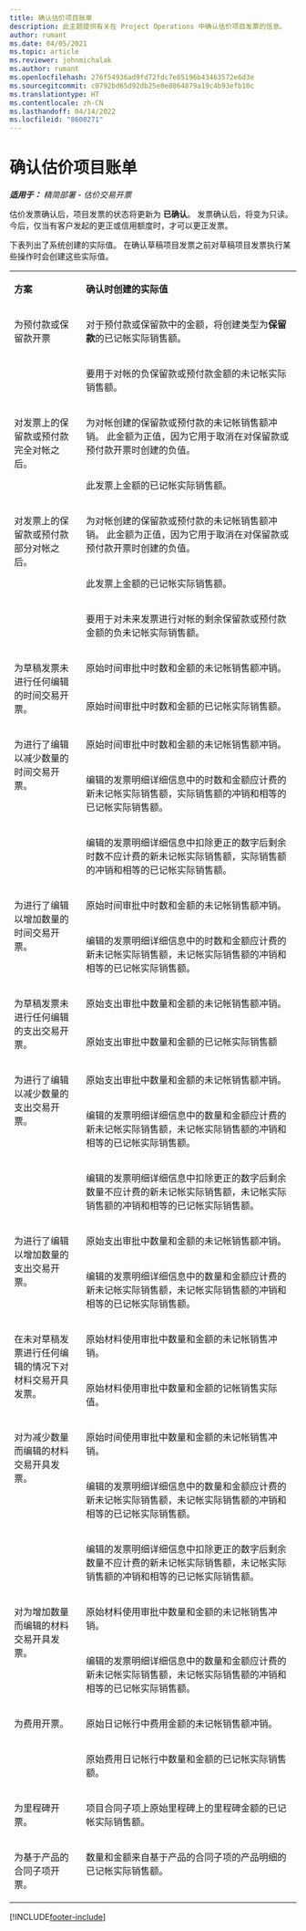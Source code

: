 ```yaml
---
title: 确认估价项目账单
description: 此主题提供有关在 Project Operations 中确认估价项目发票的信息。
author: rumant
ms.date: 04/05/2021
ms.topic: article
ms.reviewer: johnmichalak
ms.author: rumant
ms.openlocfilehash: 276f54936ad9fd72fdc7e85196b43463572e6d3e
ms.sourcegitcommit: c0792bd65d92db25e0e8864879a19c4b93efb10c
ms.translationtype: HT
ms.contentlocale: zh-CN
ms.lasthandoff: 04/14/2022
ms.locfileid: "8600271"
---
```

# <a name="confirm-a-proforma-project-invoice"></a>确认估价项目账单 

_**适用于：** 精简部署 - 估价交易开票_


估价发票确认后，项目发票的状态将更新为 **已确认**。 发票确认后，将变为只读。 今后，仅当有客户发起的更正或信用额度时，才可以更正发票。

下表列出了系统创建的实际值。 在确认草稿项目发票之前对草稿项目发票执行某些操作时会创建这些实际值。

<table border="0" cellspacing="0" cellpadding="0">
    <tbody>
        <tr>
            <td width="216" valign="top">
                <p>
                    <strong>方案</strong>
                </p>
            </td>
            <td width="808" valign="top">
                <p>
                    <strong>确认时创建的实际值</strong>
                </p>
            </td>
        </tr>
        <tr>
            <td width="216" rowspan="2" valign="top">
                <p>
为预付款或保留款开票 </p>
            </td>
            <td width="408" valign="top">
                <p>
对于预付款或保留款中的金额，将创建类型为<strong>保留款</strong>的已记帐实际销售额。
                </p>
            </td>
        </tr>
        <tr>
            <td width="408" valign="top">
                <p>
要用于对帐的负保留款或预付款金额的未记帐实际销售额。
                </p>
            </td>
        </tr>
        <tr>
            <td width="216" rowspan="2" valign="top">
                <p>
对发票上的保留款或预付款完全对帐之后。
                </p>
            </td>
            <td width="408" valign="top">
                <p>
为对帐创建的保留款或预付款的未记帐销售额冲销。 此金额为正值，因为它用于取消在对保留款或预付款开票时创建的负值。
                </p>
            </td>
        </tr>
        <tr>
            <td width="408" valign="top">
                <p>
此发票上金额的已记帐实际销售额。
                </p>
            </td>
        </tr>
        <tr>
            <td width="216" rowspan="3" valign="top">
                <p>
对发票上的保留款或预付款部分对帐之后。
                </p>
            </td>
            <td width="408" valign="top">
                <p>
为对帐创建的保留款或预付款的未记帐销售额冲销。 此金额为正值，因为它用于取消在对保留款或预付款开票时创建的负值。
                </p>
            </td>
        </tr>
        <tr>
            <td width="408" valign="top">
                <p>
此发票上金额的已记帐实际销售额。
                </p>
            </td>
        </tr>
        <tr>
            <td width="408" valign="top">
                <p>
要用于对未来发票进行对帐的剩余保留款或预付款金额的负未记帐实际销售额。
                </p>
            </td>
        </tr>
        <tr>
            <td width="216" rowspan="2" valign="top">
                <p>
为草稿发票未进行任何编辑的时间交易开票。
                </p>
            </td>
            <td width="408" valign="top">
                <p>
原始时间审批中时数和金额的未记帐销售额冲销。
                </p>
            </td>
        </tr>
        <tr>
            <td width="408" valign="top">
                <p>
原始时间审批中时数和金额的已记帐实际销售额。
                </p>
            </td>
        </tr>
        <tr>
            <td width="216" rowspan="3" valign="top">
                <p>
为进行了编辑以减少数量的时间交易开票。
                </p>
            </td>
            <td width="408" valign="top">
                <p>
原始时间审批中时数和金额的未记帐销售额冲销。
                </p>
            </td>
        </tr>
        <tr>
            <td width="408" valign="top">
                <p>
编辑的发票明细详细信息中的时数和金额应计费的新未记帐实际销售额，实际销售额的冲销和相等的已记帐实际销售额。
                </p>
            </td>
        </tr>
        <tr>
            <td width="408" valign="top">
                <p>
编辑的发票明细详细信息中扣除更正的数字后剩余时数不应计费的新未记帐实际销售额，实际销售额的冲销和相等的已记帐实际销售额。
                </p>
            </td>
        </tr>
        <tr>
            <td width="216" rowspan="2" valign="top">
                <p>
为进行了编辑以增加数量的时间交易开票。
                </p>
            </td>
            <td width="408" valign="top">
                <p>
原始时间审批中时数和金额的未记帐销售额冲销。
                </p>
            </td>
        </tr>
        <tr>
            <td width="408" valign="top">
                <p>
编辑的发票明细详细信息中的时数和金额应计费的新未记帐实际销售额，未记帐实际销售额的冲销和相等的已记帐实际销售额。
                </p>
            </td>
        </tr>
        <tr>
            <td width="216" rowspan="2" valign="top">
                <p>
为草稿发票未进行任何编辑的支出交易开票。
                </p>
            </td>
            <td width="408" valign="top">
                <p>
原始支出审批中数量和金额的未记帐销售额冲销。
                </p>
            </td>
        </tr>
        <tr>
            <td width="408" valign="top">
                <p>
原始支出审批中数量和金额的已记帐实际销售额 </p>
            </td>
        </tr>
        <tr>
            <td width="216" rowspan="3" valign="top">
                <p>
为进行了编辑以减少数量的支出交易开票。
                </p>
            </td>
            <td width="408" valign="top">
                <p>
原始支出审批中数量和金额的未记帐销售额冲销。
                </p>
            </td>
        </tr>
        <tr>
            <td width="408" valign="top">
                <p>
编辑的发票明细详细信息中的数量和金额应计费的新未记帐实际销售额，未记帐实际销售额的冲销和相等的已记帐实际销售额。
                </p>
            </td>
        </tr>
        <tr>
            <td width="408" valign="top">
                <p>
编辑的发票明细详细信息中扣除更正的数字后剩余数量不应计费的新未记帐实际销售额，未记帐实际销售额的冲销和相等的已记帐实际销售额。
                </p>
            </td>
        </tr>
        <tr>
            <td width="216" rowspan="2" valign="top">
                <p>
为进行了编辑以增加数量的支出交易开票。
                </p>
            </td>
            <td width="408" valign="top">
                <p>
原始支出审批中数量和金额的未记帐销售额冲销。
                </p>
            </td>
        </tr>
        <tr>
            <td width="408" valign="top">
                <p>
编辑的发票明细详细信息中的数量和金额应计费的新未记帐实际销售额，未记帐实际销售额的冲销和相等的已记帐实际销售额。 
                </p>
            </td>
        </tr>
        <tr>
            <td width="216" rowspan="2" valign="top">
                <p>
在未对草稿发票进行任何编辑的情况下对材料交易开具发票。
                </p>
            </td>
            <td width="408" valign="top">
                <p>
原始材料使用审批中数量和金额的未记帐销售冲销。
                </p>
            </td>
        </tr>
        <tr>
            <td width="408" valign="top">
                <p>
原始材料使用审批中数量和金额的记帐销售实际值。
                </p>
            </td>
        </tr>
        <tr>
            <td width="216" rowspan="3" valign="top">
                <p>
对为减少数量而编辑的材料交易开具发票。
                </p>
            </td>
            <td width="408" valign="top">
                <p>
原始时间使用审批中数量和金额的未记帐销售冲销。
                </p>
            </td>
        </tr>
        <tr>
            <td width="408" valign="top">
                <p>
编辑的发票明细详细信息中的数量和金额应计费的新未记帐实际销售额，未记帐实际销售额的冲销和相等的已记帐实际销售额。
                </p>
            </td>
        </tr>
        <tr>
            <td width="408" valign="top">
                <p>
编辑的发票明细详细信息中扣除更正的数字后剩余数量不应计费的新未记帐实际销售额，未记帐实际销售额的冲销和相等的已记帐实际销售额。
                </p>
            </td>
        </tr>
        <tr>
            <td width="216" rowspan="2" valign="top">
                <p>
对为增加数量而编辑的材料交易开具发票。
                </p>
            </td>
            <td width="408" valign="top">
                <p>
原始材料使用审批中数量和金额的未记帐销售冲销。
                </p>
            </td>
        </tr>
        <tr>
            <td width="408" valign="top">
                <p>
编辑的发票明细详细信息中的数量和金额应计费的新未记帐实际销售额，未记帐实际销售额的冲销和相等的已记帐实际销售额。
                </p>
            </td>
        </tr>
        <tr>
            <td width="216" rowspan="2" valign="top">
                <p>
为费用开票。
                </p>
            </td>
            <td width="408" valign="top">
                <p>
原始日记帐行中费用金额的未记帐销售额冲销。
                </p>
            </td>
        </tr>
        <tr>
            <td width="408" valign="top">
                <p>
原始费用日记帐行中数量和金额的已记帐实际销售额。
                </p>
            </td>
        </tr>
        <tr>
            <td width="216" valign="top">
                <p>
为里程碑开票。
                </p>
            </td>
            <td width="408" valign="top">
                <p>
项目合同子项上原始里程碑上的里程碑金额的已记帐实际销售额。
                </p>
            </td>
        </tr>
        <tr>
            <td width="216" valign="top">
                <p>
为基于产品的合同子项开票。
                </p>
            </td>
            <td width="408" valign="top">
                <p>
数量和金额来自基于产品的合同子项的产品明细的已记帐实际销售额。
                </p>
            </td>
        </tr>
    </tbody>
</table>


[!INCLUDE[footer-include](../../includes/footer-banner.md)]
